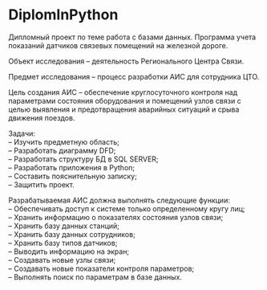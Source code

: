 # DiplomInPython
Дипломный проект по теме работа с базами данных. Программа учета показаний датчиков связевых помещений на железной дороге.

Объект исследования – деятельность Регионального Центра Связи.

Предмет исследования – процесс разработки АИС для сотрудника ЦТО.

Цель создания АИС – обеспечение круглосуточного контроля над параметрами состояния оборудования и помещений узлов связи с целью выявления и предотвращения аварийных ситуаций и срыва движения поездов. 

Задачи: 
<br>–	Изучить предметную область;
<br>–	Разработать диаграмму DFD;
<br>–	Разработать структуру БД в SQL SERVER;
<br>–	Разработать приложения в Python;
<br>–	Составить пояснительную записку;
<br>–	Защитить проект.

Разрабатываемая АИС должна выполнять следующие функции:
<br>–	Обеспечивать доступ  к системе только определенному кругу лиц;
<br>–	Хранить информацию о показателях состояния узлов связи;
<br>–	Хранить базу данных станций;
<br>–	Хранить базу данных сотрудников;
<br>–	Хранить базу типов датчиков;
<br>–	Выводить информацию на экран;
<br>–	Создавать новые узлы связи;
<br>–	Создавать новые показатели контроля параметров;
<br>–	Выполнять поиск по параметрам в базе данных.
